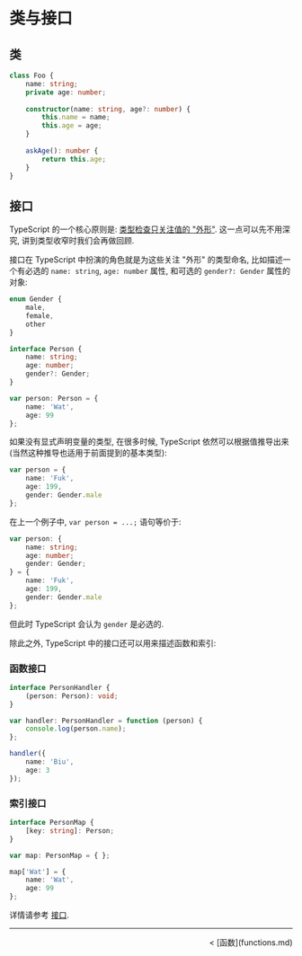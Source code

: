 # 类与接口

## 类

```ts
class Foo {
    name: string;
    private age: number;
    
    constructor(name: string, age?: number) {
        this.name = name;
        this.age = age;
    }
    
    askAge(): number {
        return this.age;
    }
}
```

## 接口

TypeScript 的一个核心原则是: [类型检查只关注值的 "外形"](http://www.typescriptlang.org/Handbook#interfaces). 这一点可以先不用深究, 讲到类型收窄时我们会再做回顾.

接口在 TypeScript 中扮演的角色就是为这些关注 "外形" 的类型命名, 比如描述一个有必选的 `name: string`, `age: number` 属性, 和可选的 `gender?: Gender` 属性的对象:

```ts
enum Gender {
    male,
    female,
    other
}

interface Person {
    name: string;
    age: number;
    gender?: Gender;
}

var person: Person = {
    name: 'Wat',
    age: 99
};
```

如果没有显式声明变量的类型, 在很多时候, TypeScript 依然可以根据值推导出来 (当然这种推导也适用于前面提到的基本类型):

```ts
var person = {
    name: 'Fuk',
    age: 199,
    gender: Gender.male
};
```

在上一个例子中, `var person = ...;` 语句等价于:

```ts
var person: {
    name: string;
    age: number;
    gender: Gender;
} = {
    name: 'Fuk',
    age: 199,
    gender: Gender.male
};
```

但此时 TypeScript 会认为 `gender` 是必选的.

除此之外, TypeScript 中的接口还可以用来描述函数和索引:

### 函数接口

```ts
interface PersonHandler {
    (person: Person): void;
}

var handler: PersonHandler = function (person) {
    console.log(person.name);
};

handler({
    name: 'Biu',
    age: 3
});

```

### 索引接口

```ts
interface PersonMap {
    [key: string]: Person;
}

var map: PersonMap = { };

map['Wat'] = {
    name: 'Wat',
    age: 99
};
```

详情请参考 [接口](features/interfaces.md).

---

<p align="right">&lt; [函数](functions.md)</p>
